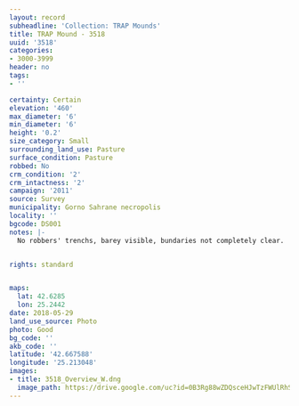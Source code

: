 ```yaml
---
layout: record
subheadline: 'Collection: TRAP Mounds'
title: TRAP Mound - 3518
uuid: '3518'
categories:
- 3000-3999
header: no
tags:
- ''

certainty: Certain
elevation: '460'
max_diameter: '6'
min_diameter: '6'
height: '0.2'
size_category: Small
surrounding_land_use: Pasture
surface_condition: Pasture
robbed: No
crm_condition: '2'
crm_intactness: '2'
campaign: '2011'
source: Survey
municipality: Gorno Sahrane necropolis
locality: ''
bgcode: DS001
notes: |-
  No robbers' trenchs, barey visible, bundaries not completely clear.


rights: standard


maps:
  lat: 42.6285
  lon: 25.2442
date: 2018-05-29
land_use_source: Photo
photo: Good
bg_code: ''
akb_code: ''
latitude: '42.667588'
longitude: '25.213048'
images:
- title: 3518_Overview_W.dng
  image_path: https://drive.google.com/uc?id=0B3Rg88wZDQsceHJwTzFWUlRhSU0
---
```

